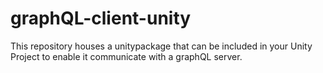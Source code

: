 # graphQL-client-unity
This repository houses a unitypackage that can be included in your Unity Project to enable it communicate with a graphQL server.
